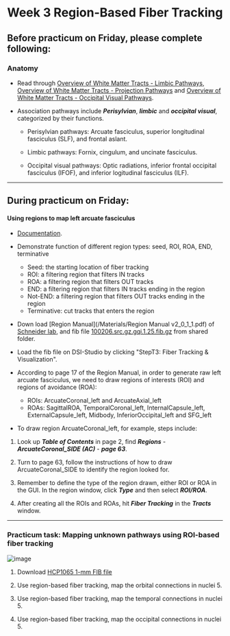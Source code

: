 # Week 3 Region-Based Fiber Tracking

## Before practicum on Friday, please complete following:

### Anatomy

- Read through [Overview of White Matter Tracts - Limbic Pathways](https://drive.google.com/file/d/1YJMb8yeKxmFG5b8f7PrA9GQ--H4OnBxE/view?usp=sharing), [Overview of White Matter Tracts - Projection Pathways](https://drive.google.com/file/d/1IUyredH2rEBrBNBDDKgI0_Bm-pXlz5M3/view?usp=sharing) and [Overview of White Matter Tracts - Occipital Visual Pathways](https://drive.google.com/file/d/1IXLd6TMpu6dpzWhcwv7NwlUMTErnMTFO/view?usp=sharing).

- Association pathways include ***Perisylvian***, ***limbic*** and ***occipital visual***, categorized by their functions.
    
    - Perisylvian pathways: Arcuate fasciculus, superior longitudinal fasciculus (SLF), and frontal aslant.
    
    - Limbic pathways: Fornix, cingulum, and uncinate fasciculus.
    
    - Occipital visual pathways: Optic radiations, inferior frontal occipital fasciculus (IFOF), and inferior logitudinal fasciculus (ILF).

---


## During practicum on Friday:

#### Using regions to map left arcuate fasciculus

- [Documentation](https://dsi-studio.labsolver.org/doc/gui_t3_roi_tracking.html).

- Demonstrate function of different region types: seed, ROI, ROA, END, terminative

  - Seed: the starting location of fiber tracking
  - ROI: a filtering region that filters IN tracks
  - ROA: a filtering region that filters OUT tracks
  - END: a filtering region that filters IN tracks ending in the region
  - Not-END: a filtering region that filters OUT tracks ending in the region
  - Terminative: cut tracks that enters the region

- Down load [Region Manual](/Materials/Region Manual v2_0_1_1.pdf) of [Schneider lab](https://www.lrdc.pitt.edu/schneiderlab/), and fib file [100206.src.gz.gqi.1.25.fib.gz](https://zenodo.org/record/6307812/files/100206.src.gz.gqi.1.7.fib.gz?download=1) from shared folder.

- Load the fib file on DSI-Studio by clicking "StepT3: Fiber Tracking & Visualization".

- According to page 17 of the Region Manual, in order to generate raw left arcuate fasciculus, we need to draw regions of interests (ROI) and regions of avoidance (ROA):
    - ROIs: ArcuateCoronal_left and ArcuateAxial_left
    - ROAs: SagittalROA, TemporalCoronal_left, InternalCapsule_left, ExternalCapsule_left, Midbody, InferiorOccipital_left and SFG_left

- To draw region ArcuateCoronal_left, for example, steps include:

1. Look up ***Table of Contents*** in page 2, find ***Regions*** - ***ArcuateCoronal_SIDE (AC)*** - ***page 63***.

2. Turn to page 63, follow the instructions of how to draw ArcuateCoronal_SIDE to identify the region looked for.

3. Remember to define the type of the region drawn, either ROI or ROA in the GUI. In the region window, click ***Type*** and then select ***ROI/ROA***.

4. After creating all the ROIs and ROAs, hit ***Fiber Tracking*** in the ***Tracts*** window.

---

### Practicum task: Mapping unknown pathways using ROI-based fiber tracking

![image](https://user-images.githubusercontent.com/275569/151996479-7ef66e70-68c6-4f54-812e-98b01249830d.png)

1. Download [HCP1065 1-mm FIB file](https://zenodo.org/record/6324701/files/HCP1065.1mm.fib.gz?download=1) 

2. Use region-based fiber tracking, map the orbital connections in nuclei 5.

3. Use region-based fiber tracking, map the temporal connections in nuclei 5.

4. Use region-based fiber tracking, map the occipital connections in nuclei 5.


